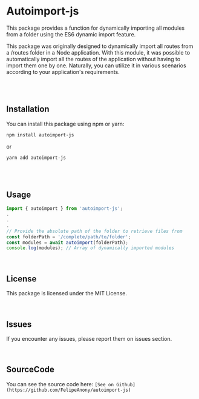# Autoimport-js

This package provides a function for dynamically importing all modules from a folder using
the ES6 dynamic import feature.

This package was originally designed to dynamically import all routes from a /routes folder in a Node application. With this module, it was possible to automatically import all the routes of the application without having to import them one by one. Naturally, you can utilize it in various scenarios according to your application's requirements.

<br>
<br>

## Installation

You can install this package using npm or yarn:

```sh
npm install autoimport-js
```

or

```sh
yarn add autoimport-js
```

<br>
<br>

## Usage

```javascript
import { autoimport } from 'autoimport-js';
.
.
.
// Provide the absolute path of the folder to retrieve files from
const folderPath = '/complete/path/to/folder';
const modules = await autoimport(folderPath);
console.log(modules); // Array of dynamically imported modules
```

<br>

## License

This package is licensed under the MIT License.

<br>

## Issues

If you encounter any issues, please report them on issues section.

<br>

## SourceCode

You can see the source code here: `[See on Github](https://github.com/FelipeAnony/autoimport-js)`
